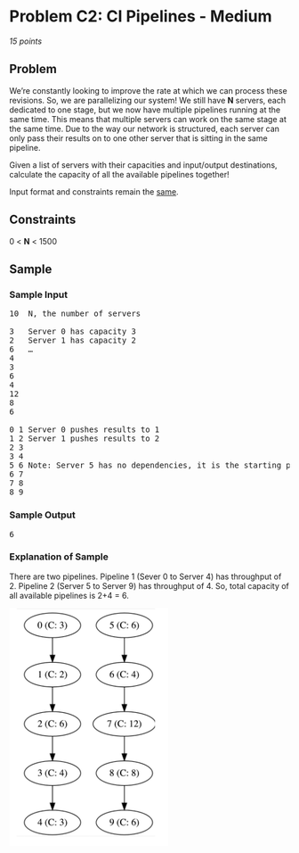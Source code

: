 # Problem C2: CI Pipelines - Medium
*15 points*

## Problem
We’re constantly looking to improve the rate at which we can process these revisions. So, 
we are parallelizing our system! We still have **N** servers, each dedicated to one stage, 
but we now have multiple pipelines running at the same time. This means that multiple servers
can work on the same stage at the same time. Due to the way our network is structured, each
server can only pass their results on to one other server that is sitting in the same
pipeline.

Given a list of servers with their capacities and input/output destinations, calculate 
the capacity of all the available pipelines together!

Input format and constraints remain the [same](../easy/README.md).

## Constraints
0 < **N** < 1500

## Sample
### Sample Input
<pre>
10	N, the number of servers
 
3	Server 0 has capacity 3
2	Server 1 has capacity 2
6	…
4	
3	
6	
4	
12	
8	
6	
	
0 1	Server 0 pushes results to 1
1 2	Server 1 pushes results to 2
2 3	
3 4	
5 6	Note: Server 5 has no dependencies, it is the starting point of the second pipeline
6 7	
7 8	
8 9
</pre>

### Sample Output
<pre>
6
</pre>

### Explanation of Sample
There are two pipelines. Pipeline 1 (Sever 0 to Server 4) has throughput of 2. Pipeline 2
(Server 5 to Server 9) has throughput of 4. So, total capacity of all available pipelines
is 2+4 = 6.

![pipelines](pipelines.png)